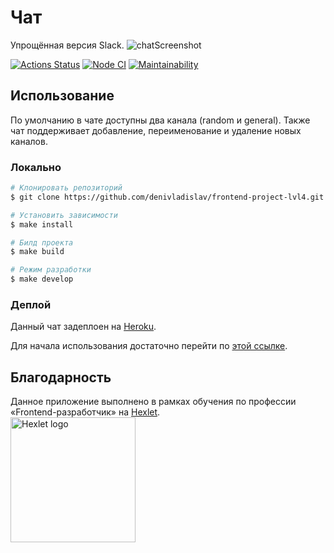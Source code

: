 # Чат
Упрощённая версия Slack.
![chatScreenshot](https://user-images.githubusercontent.com/71961494/132099420-d41b53a2-00a5-4465-ae7e-d41fb057e0df.png)

[![Actions Status](https://github.com/denivladislav/frontend-project-lvl4/workflows/hexlet-check/badge.svg)](https://github.com/denivladislav/frontend-project-lvl4/actions)
[![Node CI](https://github.com/denivladislav/frontend-project-lvl4/actions/workflows/nodejs.yml/badge.svg)](https://github.com/denivladislav/frontend-project-lvl4/actions/workflows/nodejs.yml)
[![Maintainability](https://api.codeclimate.com/v1/badges/aba531977ec7261db069/maintainability)](https://codeclimate.com/github/denivladislav/frontend-project-lvl4/maintainability)

## Использование
По умолчанию в чате доступны два канала (random и general). Также чат поддерживает добавление, переименование и удаление новых каналов.

### Локально
```bash
# Клонировать репозиторий
$ git clone https://github.com/denivladislav/frontend-project-lvl4.git

# Установить зависимости
$ make install

# Билд проекта
$ make build

# Режим разработки
$ make develop

```

### Деплой
Данный чат задеплоен на <a href="https://www.heroku.com">Heroku</a>.

Для начала использования достаточно перейти по <a href="https://arcane-castle-90360.herokuapp.com/">этой ссылке</a>.

## Благодарность
Данное приложение выполнено в рамках обучения по профессии «Frontend-разработчик» на <a href="https://en.hexlet.io/pages/about">Hexlet</a>.  
<a href=https://en.hexlet.io/pages/about>
  <img src="https://cdn2.hexlet.io/assets/hexlet_logo-4e7b643fd7cbe42da81624aba2faa9267523b2b925d5b576536e05d061659083.png" alt="Hexlet logo" width="200" length="200">
</a>
